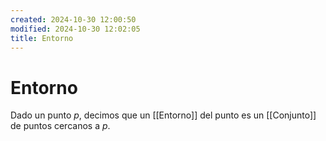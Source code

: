 ```yaml
---
created: 2024-10-30 12:00:50
modified: 2024-10-30 12:02:05
title: Entorno
---
```

# Entorno

Dado un punto $p$, decimos que un [[Entorno]] del punto es un [[Conjunto]] de puntos cercanos a $p$.
